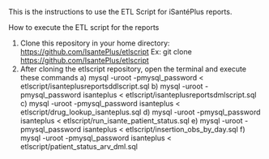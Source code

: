This is the instructions to use the ETL Script for iSantéPlus reports.


How to execute the ETL script for the reports
1)	Clone this repository in your home directory: https://github.com/IsantePlus/etlscript
Ex: git clone https://github.com/IsantePlus/etlscript
2)	After cloning the etlscript repository, open the terminal and execute these commands
a)	mysql -uroot -pmysql_password < etlscript/isanteplusreportsddlscript.sql
b)	mysql -uroot -pmysql_password isanteplus < etlscript/isanteplusreportsdmlscript.sql
c)	mysql -uroot -pmysql_password isanteplus < etlscript/drug_lookup_isanteplus.sql
d)	mysql -uroot -pmysql_password isanteplus < etlscript/run_isante_patient_status.sql
e)	mysql -uroot -pmysql_password isanteplus < etlscript/insertion_obs_by_day.sql
f)	mysql -uroot -pmysql_password isanteplus < etlscript/patient_status_arv_dml.sql


